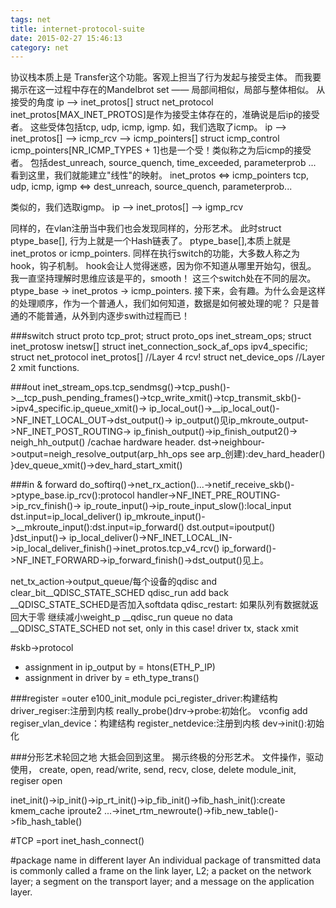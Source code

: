 ```yaml
---
tags: net
title: internet-protocol-suite
date: 2015-02-27 15:46:13
category: net
---
```

协议栈本质上是 Transfer这个功能。客观上担当了行为发起与接受主体。
而我要揭示在这一过程中存在的Mandelbrot set —— 局部间相似，局部与整体相似。
从接受的角度
ip --> inet_protos[]
struct net_protocol inet_protos[MAX_INET_PROTOS]是作为接受主体存在的，准确说是后ip的接受者。
这些受体包括tcp, udp, icmp, igmp. 如，我们选取了icmp。
ip --> inet_protos[] --> icmp_rcv --> icmp_pointers[] 
struct icmp_control icmp_pointers[NR_ICMP_TYPES + 1]也是一个受！类似称之为后icmp的接受者。
包括dest_unreach, source_quench, time_exceeded, parameterprob ...
看到这里，我们就能建立"线性"的映射。
inet_protos <=> icmp_pointers
tcp, udp, icmp, igmp <=> dest_unreach, source_quench, parameterprob...

类似的，我们选取igmp。
ip --> inet_protos[] --> igmp_rcv 


同样的，在vlan注册当中我们也会发现同样的，分形艺术。
此时struct ptype_base[], 行为上就是一个Hash链表了。
ptype_base[],本质上就是 inet_protos or icmp_pointers.
同样在执行switch的功能，大多数人称之为hook，钩子机制。 hook会让人觉得迷惑，因为你不知道从哪里开始勾，很乱。
我一直坚持理解时思维应该是平的，smooth！
这三个switch处在不同的层次。ptype_base -> inet_protos -> icmp_pointers.
接下来，会有趣。为什么会是这样的处理顺序，作为一个普通人，我们如何知道，数据是如何被处理的呢？
只是普通的不能普通，从外到内逐步swith过程而已！



###switch
struct proto tcp_prot;
struct proto_ops inet_stream_ops;
struct inet_protosw inetsw[]
struct inet_connection_sock_af_ops ipv4_specific;
struct net_protocol inet_protos[] //Layer 4 rcv!
struct net_device_ops //Layer 2 xmit functions.

###out
inet_stream_ops.tcp_sendmsg()->tcp_push()->__tcp_push_pending_frames()->tcp_write_xmit()->tcp_transmit_skb()->ipv4_specific.ip_queue_xmit()->
ip_local_out()->__ip_local_out()->NF_INET_LOCAL_OUT->dst_output()->
ip_output()见ip_mkroute_output->NF_INET_POST_ROUTING->
ip_finish_output()->ip_finish_output2()->
							neigh_hh_output() /cachae hardware header.
							dst->neighbour->output=neigh_resolve_output(arp_hh_ops see arp_创建):dev_hard_header()
}dev_queue_xmit()->dev_hard_start_xmit()

###in & forward
do_softirq()->net_rx_action()...->netif_receive_skb()->ptype_base.ip_rcv():protocol handler->NF_INET_PRE_ROUTING->ip_rcv_finish()->
ip_route_input()->ip_route_input_slow():local_input dst.input=ip_local_deliver()
										ip_mkroute_input()->__mkroute_input():dst.input=ip_forward() dst.output=ipoutput()
}dst_input()->
ip_local_deliver()->NF_INET_LOCAL_IN->ip_local_deliver_finish()->inet_protos.tcp_v4_rcv()
ip_forward()->NF_INET_FORWARD->ip_forward_finish()->dst_output()见上。

net_tx_action->output_queue/每个设备的qdisc and  clear_bit__QDISC_STATE_SCHED qdisc_run add back
__QDISC_STATE_SCHED是否加入softdata
qdisc_restart: 如果队列有数据就返回大于零 继续减小weight_p
__qdisc_run queue no data __QDISC_STATE_SCHED not set, only in this case!
driver tx, stack xmit

#skb->protocol
+ assignment in ip_output by = htons(ETH_P_IP)
+ assignment in  driver by = eth_type_trans()


###register
=outer
e100_init_module	pci_register_driver:构建结构	driver_regiser:注册到内核	really_probe()drv->probe:初始化。
vconfig add		regiser_vlan_device：构建结构	register_netdevice:注册到内核	dev->init():初始化


###分形艺术轮回之地
大抵会回到这里。
揭示终极的分形艺术。
文件操作，驱动使用，
create,			open,	read/write, send, recv, close, delete
module_init, regiser	open				

inet_init()->ip_init()->ip_rt_init()->ip_fib_init()->fib_hash_init():create kmem_cache
iproute2 ...->inet_rtm_newroute()->fib_new_table()->fib_hash_table()

#TCP
=port
inet_hash_connect()

#package name in different layer
An individual package of transmitted data is commonly called a frame on the link layer, L2; 
a packet on the network layer; a segment on the transport layer; and a message on the application layer.
